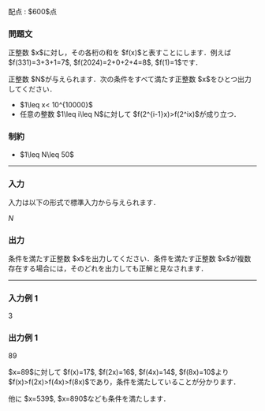 
<div>

<span>

<span>

<p>
配点 : $600$点
</p>

<div>

<section>

### **問題文**

<p>
正整数 $x$に対し，その各桁の和を $f(x)$と表すことにします．例えば $f(331)=3+3+1=7$, $f(2024)=2+0+2+4=8$, $f(1)=1$です．
</p>

<p>
正整数 $N$が与えられます．次の条件をすべて満たす正整数 $x$をひとつ出力してください．
</p>

<ul>

<li>
$1\leq x< 10^{10000}$
</li>

<li>
任意の整数 $1\leq i\leq N$に対して $f(2^{i-1}x)>f(2^ix)$が成り立つ．
</li>

</ul>

</section>

</div>

<div>

<section>

### **制約**

<ul>

<li>
$1\leq N\leq 50$
</li>

</ul>

</section>

</div>

---

<div>

<div>

<section>

### **入力**

<p>
入力は以下の形式で標準入力から与えられます．
</p>

<div>

$N$
</div>

</section>

</div>

<div>

<section>

### **出力**

<p>
条件を満たす正整数 $x$を出力してください．条件を満たす正整数 $x$が複数存在する場合には，そのどれを出力しても正解と見なされます．
</p>

</section>

</div>

</div>

---

<div>

<section>

### **入力例 1**

<div>

3

</div>

</section>

</div>

<div>

<section>

### **出力例 1**

<div>

89

</div>

<p>
$x=89$に対して $f(x)=17$, $f(2x)=16$, $f(4x)=14$, $f(8x)=10$より $f(x)>f(2x)>f(4x)>f(8x)$であり，条件を満たしていることが分かります．
</p>

<p>
他に $x=539$, $x=890$なども条件を満たします．
</p>

</section>

</div>

</span>

</span>

</div>
